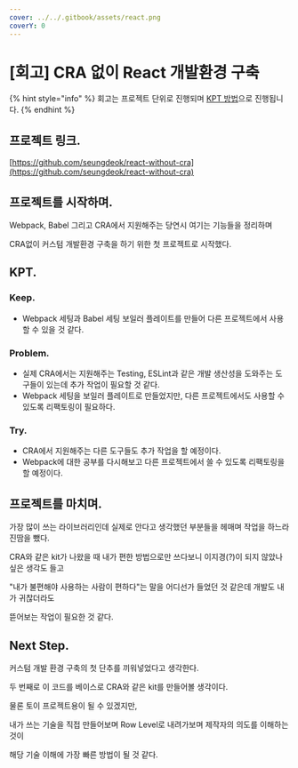 ```yaml
---
cover: ../../.gitbook/assets/react.png
coverY: 0
---
```


# \[회고] CRA 없이 React 개발환경 구축

{% hint style="info" %}
회고는 프로젝트 단위로 진행되며 [KPT 방법](https://code-artisan.io/retrospective-method-kpt/)으로 진행됩니다.
{% endhint %}



## 프로젝트 링크.

[https://github.com/seungdeok/react-without-cra](https://github.com/seungdeok/react-without-cra)



## 프로젝트를 시작하며.

Webpack, Babel 그리고 CRA에서 지원해주는 당연시 여기는 기능들을 정리하며&#x20;

CRA없이 커스텀 개발환경 구축을 하기 위한 첫 프로젝트로 시작했다.



## KPT.

### Keep.

* Webpack 세팅과 Babel 세팅 보일러 플레이트를 만들어 다른 프로젝트에서 사용할 수 있을 것 같다.

### Problem.

* 실제 CRA에서는 지원해주는 Testing, ESLint과 같은 개발 생산성을 도와주는 도구들이 있는데 추가 작업이 필요할 것 같다.
* Webpack 세팅을 보일러 플레이트로 만들었지만, 다른 프로젝트에서도 사용할 수 있도록 리팩토링이 필요하다.

### Try.

* CRA에서 지원해주는 다른 도구들도 추가 작업을 할 예정이다.
* Webpack에 대한 공부를 다시해보고 다른 프로젝트에서 쓸 수 있도록 리팩토링을 할 예정이다.



## 프로젝트를 마치며.

가장 많이 쓰는 라이브러리인데 실제로 안다고 생각했던 부분들을 헤매며 작업을 하느라 진땀을 뺐다.

CRA와 같은 kit가 나왔을 때 내가 편한 방법으로만 쓰다보니 이지경(?)이 되지 않았나싶은 생각도 들고

"내가 불편해야 사용하는 사람이 편하다"는 말을 어디선가 들었던 것 같은데 개발도 내가 귀찮더라도

뜯어보는 작업이 필요한 것 같다.



## Next Step.

커스텀 개발 환경 구축의 첫 단추를 끼워넣었다고 생각한다.

두 번째로 이 코드를 베이스로 CRA와 같은 kit를 만들어볼 생각이다.



물론 토이 프로젝트용이 될 수 있겠지만,

내가 쓰는 기술을 직접 만들어보며 Row Level로 내려가보며 제작자의 의도를 이해하는 것이

해당 기술 이해에 가장 빠른 방법이 될 것 같다.
